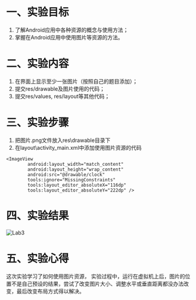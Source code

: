 # 一、实验目标

1. 了解Android应用中各种资源的概念与使用方法；
2. 掌握在Android应用中使用图片等资源的方法。

# 二、实验内容

1. 在界面上显示至少一张图片（按照自己的题目添加）；
2. 提交res/drawable及图片使用的代码；
3. 提交res/values, res/layout等其他代码；

# 三、实验步骤

1. 把图片.png文件放入res\drawable目录下
2. 在layout\activity_main.xml中添加使用图片资源的代码

```
<ImageView
        android:layout_width="match_content"
        android:layout_height="wrap_content"
        android:src="@drawable/clock"
        tools:ignore="MissingConstraints"
        tools:layout_editor_absoluteX="116dp"
        tools:layout_editor_absoluteY="222dp" />
```



# 四、实验结果

![Lab3](D:\Desktop\Markdown\移动应用开发\lab3.PNG)

# 五、实验心得

这次实验学习了如何使用图片资源， 实验过程中，运行在虚拟机上后，图片的位置不是自己预设的结果，尝试了改变图片大小、调整水平或垂直距离都没办法改变，最后改变布局方式得以解决。